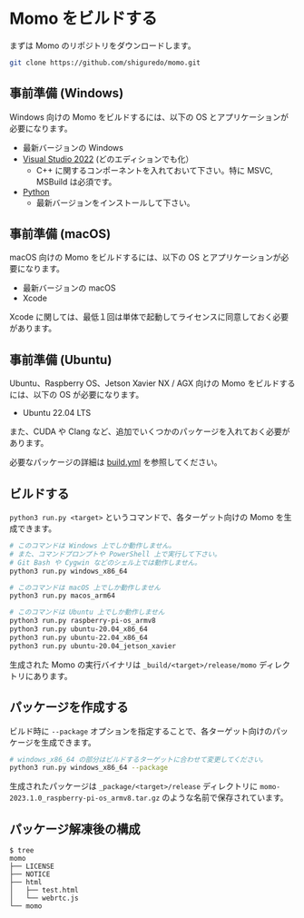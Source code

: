# Momo をビルドする

まずは Momo のリポジトリをダウンロードします。

```bash
git clone https://github.com/shiguredo/momo.git
```

## 事前準備 (Windows)

Windows 向けの Momo をビルドするには、以下の OS とアプリケーションが必要になります。

- 最新バージョンの Windows
- [Visual Studio 2022](https://visualstudio.microsoft.com/ja/downloads/) (どのエディションでも化）
  - C++ に関するコンポーネントを入れておいて下さい。特に MSVC, MSBuild は必須です。
- [Python](https://www.python.org/downloads/)
  - 最新バージョンをインストールして下さい。

## 事前準備 (macOS)

macOS 向けの Momo をビルドするには、以下の OS とアプリケーションが必要になります。

- 最新バージョンの macOS
- Xcode

Xcode に関しては、最低１回は単体で起動してライセンスに同意しておく必要があります。

## 事前準備 (Ubuntu)

Ubuntu、Raspberry OS、Jetson Xavier NX / AGX 向けの Momo をビルドするには、以下の OS が必要になります。

- Ubuntu 22.04 LTS

また、CUDA や Clang など、追加でいくつかのパッケージを入れておく必要があります。

必要なパッケージの詳細は [build.yml](../.github/workflows/build.yml) を参照してください。

## ビルドする

`python3 run.py <target>` というコマンドで、各ターゲット向けの Momo を生成できます。

```bash
# このコマンドは Windows 上でしか動作しません。
# また、コマンドプロンプトや PowerShell 上で実行して下さい。
# Git Bash や Cygwin などのシェル上では動作しません。
python3 run.py windows_x86_64

# このコマンドは macOS 上でしか動作しません
python3 run.py macos_arm64

# このコマンドは Ubuntu 上でしか動作しません
python3 run.py raspberry-pi-os_armv8
python3 run.py ubuntu-20.04_x86_64
python3 run.py ubuntu-22.04_x86_64
python3 run.py ubuntu-20.04_jetson_xavier
```

生成された Momo の実行バイナリは `_build/<target>/release/momo` ディレクトリにあります。

## パッケージを作成する

ビルド時に `--package` オプションを指定することで、各ターゲット向けのパッケージを生成できます。

```bash
# windows_x86_64 の部分はビルドするターゲットに合わせて変更してください。
python3 run.py windows_x86_64 --package
```

生成されたパッケージは `_package/<target>/release` ディレクトリに `momo-2023.1.0_raspberry-pi-os_armv8.tar.gz` のような名前で保存されています。

## パッケージ解凍後の構成

```console
$ tree
momo
├── LICENSE
├── NOTICE
├── html
│   ├── test.html
│   └── webrtc.js
└── momo
```
